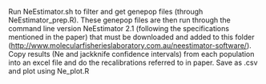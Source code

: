 Run NeEstimator.sh to filter and get genepop files (through NeEstimator_prep.R). These genepop files are then run through the command line version NeEstimator 2.1 (following the specifications mentioned in the paper) that must be downloaded and added to this folder (http://www.molecularfisherieslaboratory.com.au/neestimator-software/). Copy results (Ne and jackknife confidence intervals) from each population into an excel file and do the recalibrations referred to in paper. Save as .csv and plot using Ne_plot.R
